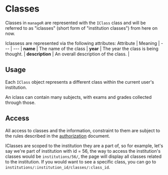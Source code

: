 # Classes
Classes in `manageR` are represented with the `IClass` class and will be referred to as "iclasses" (short form of "institution classes") from here on now.

Iclassess are represented via the following attributes:
Attribute | Meaning |
--- | --- |
**name** | The name of the class |
**year** | The year the class is being thought. |
**description** | An overall description of the class. |

## Usage
Each `IClass` object represents a different class within the current user's institution.

An iclass can contain many subjects, with exams and grades collected through those.

## Access
All access to classes and the information, constraint to them are subject to the rules described in the [authorization](./users/authorization.md) document.

IClasses are scoped to the institution they are a part of, so for example, let's say we're part of institution with id = 56, the way to access the institution's classes would be `institutions/56/`, the page will display all classes related to the institution. If you would want to see a specific class, you can go to `institutions/:institution_id/classes/:class_id`.
